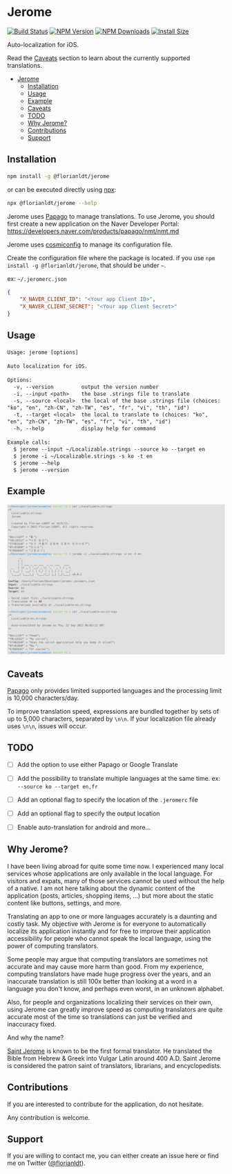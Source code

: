 # Jerome

[![Build Status](https://github.com/florianldt/jerome/workflows/build/badge.svg)](https://github.com/florianldt/jerome/actions?query=workflow%3A%22build%22)
[![NPM Version](http://img.shields.io/npm/v/@florianldt/jerome.svg?style=flat)](https://www.npmjs.org/package/@florianldt/jerome)
[![NPM Downloads](https://img.shields.io/npm/dm/@florianldt/jerome.svg?style=flat)](https://npmcharts.com/compare/@florianldt/jerome?minimal=true)
[![Install Size](https://packagephobia.now.sh/badge?p=@florianldt/jerome)](https://packagephobia.now.sh/result?p=@florianldt/jerome)

Auto-localization for iOS.

Read the [Caveats](#caveats) section to learn about the currently supported translations.

-   [Jerome](#jerome)
    -   [Installation](#installation)
    -   [Usage](#usage)
    -   [Example](#example)
    -   [Caveats](#caveats)
    -   [TODO](#todo)
    -   [Why Jerome?](#why-jerome%3F)
    -   [Contributions](#contributions)
    -   [Support](#support)

## Installation

```sh
npm install -g @florianldt/jerome
```

or can be executed directly using [npx](https://docs.npmjs.com/cli/v8/commands/npx):

```sh
npx @florianldt/jerome --help
```

Jerome uses [Papago](https://papago.naver.com/) to manage translations. To use Jerome, you should first create a new application on the Naver Developer Portal: https://developers.naver.com/products/papago/nmt/nmt.md

Jerome uses [cosmiconfig](https://github.com/davidtheclark/cosmiconfig) to manage its configuration file.

Create the configuration file where the package is located. if you use `npm install -g @florianldt/jerome`, that should be under `~`.

ex: `~/.jeromerc.json`

```json
{
    "X_NAVER_CLIENT_ID": "<Your app Client ID>",
    "X_NAVER_CLIENT_SECRET": "<Your app Client Secret>"
}
```

## Usage

```
Usage: jerome [options]

Auto localization for iOS.

Options:
  -v, --version         output the version number
  -i, --input <path>    the base .strings file to translate
  -s, --source <local>  the local of the base .strings file (choices: "ko", "en", "zh-CN", "zh-TW", "es", "fr", "vi", "th", "id")
  -t, --target <local>  the local to translate to (choices: "ko", "en", "zh-CN", "zh-TW", "es", "fr", "vi", "th", "id")
  -h, --help            display help for command

Example calls:
  $ jerome --input ~/Localizable.strings --source ko --target en
  $ jerome -i ~/Localizable.strings -s ko -t en
  $ jerome --help
  $ jerome --version
```

## Example

![Example](https://raw.githubusercontent.com/florianldt/jerome/master/media/example.png)

## Caveats

[Papago](https://papago.naver.com/) only provides limited supported languages and the processing limit is 10,000 characters/day.

To improve translation speed, expressions are bundled together by sets of up to 5,000 characters, separated by `\n\n`. If your localization file already uses `\n\n`, issues will occur.

## TODO

-   [ ] Add the option to use either Papago or Google Translate

-   [ ] Add the possibility to translate multiple languages at the same time. ex: `--source ko --target en,fr`

-   [ ] Add an optional flag to specify the location of the `.jeromerc` file

-   [ ] Add an optional flag to specify the output location

-   [ ] Enable auto-translation for android and more... 

## Why Jerome?

I have been living abroad for quite some time now. I experienced many local services whose applications are only available in the local language. For visitors and expats, many of those services cannot be used without the help of a native. I am not here talking about the dynamic content of the application (posts, articles, shopping items, ...) but more about the static content like buttons, settings, and more.

Translating an app to one or more languages accurately is a daunting and costly task. My objective with Jerome is for everyone to automatically localize its application instantly and for free to improve their application accessibility for people who cannot speak the local language, using the power of computing translators.

Some people may argue that computing translators are sometimes not accurate and may cause more harm than good. From my experience, computing translators have made huge progress over the years, and an inaccurate translation is still 100x better than looking at a word in a language you don't know, and perhaps even worst, in an unknown alphabet.

Also, for people and organizations localizing their services on their own, using Jerome can greatly improve speed as computing translators are quite accurate most of the time so translations can just be verified and inaccuracy fixed.

And why the name?

[Saint Jerome](https://en.wikipedia.org/wiki/Jerome) is known to be the first formal translator. He translated the Bible from Hebrew & Greek into Vulgar Latin around 400 A.D. Saint Jerome is considered the patron saint of translators, librarians, and encyclopedists.

## Contributions

If you are interested to contribute for the application, do not hesitate.

Any contribution is welcome.

## Support

If you are willing to contact me, you can either create an issue here or find me on Twitter ([@florianldt](https://twitter.com/florianldt)).
